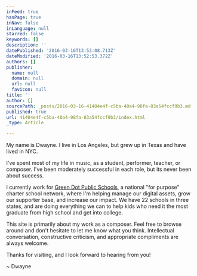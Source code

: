 ```yaml
---
inFeed: true
hasPage: true
inNav: false
inLanguage: null
starred: false
keywords: []
description: ''
datePublished: '2016-03-16T13:53:08.713Z'
dateModified: '2016-03-16T13:52:53.372Z'
authors: []
publisher:
  name: null
  domain: null
  url: null
  favicon: null
title: ''
author: []
sourcePath: _posts/2016-03-16-41404e4f-c5ba-40a4-98fa-83a54fccf9b3.md
published: true
url: 41404e4f-c5ba-40a4-98fa-83a54fccf9b3/index.html
_type: Article

---
```

My name is Dwayne. I live in Los Angeles, but grew up in Texas and have lived in NYC.

I've spent most of my life in music, as a student, performer, teacher, or composer. I've been moderately successful in each role, but its never been about success.

I currently work for [Green Dot Public Schools][0], a national "for purpose" charter school network, where I'm helping manage our digital assets, grow our supporter base, and increase our impact. We have 22 schools in three states, and are doing everything we can to help kids who need it the most graduate from high school and get into college.

This site is primarily about my work as a composer. Feel free to browse around and don't hesitate to let me know what you think. Intellectual conversation, constructive criticism, and appropriate compliments are always welcome.

Thanks for visiting, and I look forward to hearing from you!

~ Dwayne

[0]: http://www.greendot.org/